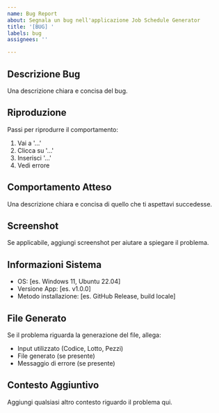 ```yaml
---
name: Bug Report
about: Segnala un bug nell'applicazione Job Schedule Generator
title: '[BUG] '
labels: bug
assignees: ''

---
```


## Descrizione Bug
Una descrizione chiara e concisa del bug.

## Riproduzione
Passi per riprodurre il comportamento:
1. Vai a '...'
2. Clicca su '...'
3. Inserisci '...'
4. Vedi errore

## Comportamento Atteso
Una descrizione chiara e concisa di quello che ti aspettavi succedesse.

## Screenshot
Se applicabile, aggiungi screenshot per aiutare a spiegare il problema.

## Informazioni Sistema
 - OS: [es. Windows 11, Ubuntu 22.04]
 - Versione App: [es. v1.0.0]
 - Metodo installazione: [es. GitHub Release, build locale]

## File Generato
Se il problema riguarda la generazione del file, allega:
- Input utilizzato (Codice, Lotto, Pezzi)
- File generato (se presente)
- Messaggio di errore (se presente)

## Contesto Aggiuntivo
Aggiungi qualsiasi altro contesto riguardo il problema qui.